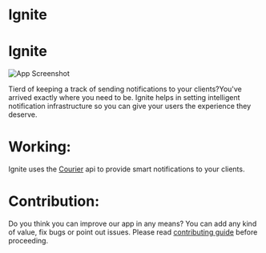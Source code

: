 # Ignite

# Ignite

![App Screenshot](https://d112y698adiu2z.cloudfront.net/photos/production/software_thumbnail_photos/002/248/243/datas/medium.png)


Tierd of keeping a track of sending notifications to your clients?You've arrived exactly
 where you need to be.
Ignite helps in setting intelligent 
notification infrastructure so you can give your 
users the experience they deserve.

# Working:

Ignite uses the [Courier](https://www.courier.com/) api to provide smart 
notifications to your clients.


# Contribution:

Do you think you can improve our app in any means? You can 
add any kind of value, fix bugs or point out issues. 
Please read [contributing guide](https://github.com/adityasimant/Ignite/blob/master/contributing.md) before proceeding.


